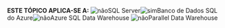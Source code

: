 <Token>**ESTE TÓPICO APLICA-SE A:** ![não](media/no.png)SQL Server![sim](media/yes.png)Banco de Dados SQL do Azure![não](media/no.png)Azure SQL Data Warehouse ![não](media/no.png)Parallel Data Warehouse </Token>

